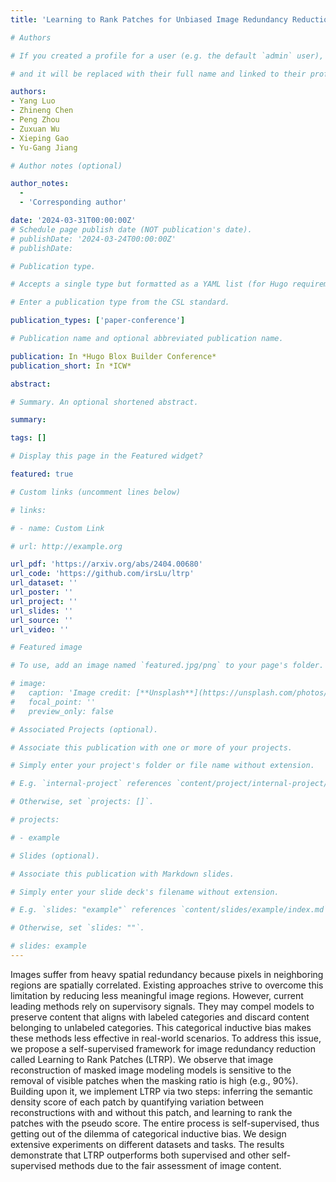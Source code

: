 ```yaml
---
title: 'Learning to Rank Patches for Unbiased Image Redundancy Reduction'

# Authors

# If you created a profile for a user (e.g. the default `admin` user), write the username (folder name) here

# and it will be replaced with their full name and linked to their profile.

authors:
- Yang Luo
- Zhineng Chen
- Peng Zhou
- Zuxuan Wu
- Xieping Gao
- Yu-Gang Jiang

# Author notes (optional)

author_notes:
  - 
  - 'Corresponding author'

date: '2024-03-31T00:00:00Z'
# Schedule page publish date (NOT publication's date).
# publishDate: '2024-03-24T00:00:00Z'
# publishDate: 

# Publication type.

# Accepts a single type but formatted as a YAML list (for Hugo requirements).

# Enter a publication type from the CSL standard.

publication_types: ['paper-conference']

# Publication name and optional abbreviated publication name.

publication: In *Hugo Blox Builder Conference*
publication_short: In *ICW*

abstract: 

# Summary. An optional shortened abstract.

summary: 

tags: []

# Display this page in the Featured widget?

featured: true

# Custom links (uncomment lines below)

# links:

# - name: Custom Link

# url: http://example.org

url_pdf: 'https://arxiv.org/abs/2404.00680'
url_code: 'https://github.com/irsLu/ltrp'
url_dataset: ''
url_poster: ''
url_project: ''
url_slides: ''
url_source: ''
url_video: ''

# Featured image

# To use, add an image named `featured.jpg/png` to your page's folder.

# image:
#   caption: 'Image credit: [**Unsplash**](https://unsplash.com/photos/pLCdAaMFLTE)'
#   focal_point: ''
#   preview_only: false

# Associated Projects (optional).

# Associate this publication with one or more of your projects.

# Simply enter your project's folder or file name without extension.

# E.g. `internal-project` references `content/project/internal-project/index.md`.

# Otherwise, set `projects: []`.

# projects:

# - example

# Slides (optional).

# Associate this publication with Markdown slides.

# Simply enter your slide deck's filename without extension.

# E.g. `slides: "example"` references `content/slides/example/index.md`.

# Otherwise, set `slides: ""`.

# slides: example
---
```


Images suffer from heavy spatial redundancy because pixels in neighboring regions are spatially correlated. Existing approaches strive to overcome this limitation by reducing less meaningful image regions. However, current leading methods rely on supervisory signals. They may compel models to preserve content that aligns with labeled categories and discard content belonging to unlabeled categories. This categorical inductive bias makes these methods less effective in real-world scenarios. To address this issue, we propose a self-supervised framework for image redundancy reduction called Learning to Rank Patches (LTRP). We observe that image reconstruction of masked image modeling models is sensitive to the removal of visible patches when the masking ratio is high (e.g., 90\%). Building upon it, we implement LTRP via two steps: inferring the semantic density score of each patch by quantifying variation between reconstructions with and without this patch, and learning to rank the patches with the pseudo score. The entire process is self-supervised, thus getting out of the dilemma of categorical inductive bias. We design extensive experiments on different datasets and tasks. The results demonstrate that LTRP outperforms both supervised and other self-supervised methods due to the fair assessment of image content.